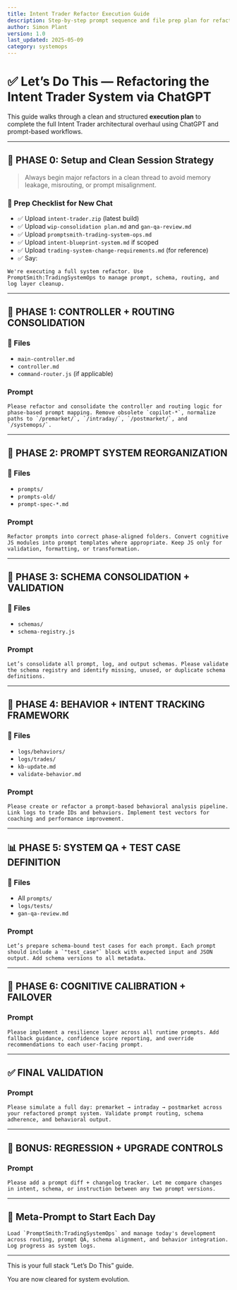 ```yaml
---
title: Intent Trader Refactor Execution Guide
description: Step-by-step prompt sequence and file prep plan for refactoring the Intent Trader system in a clean ChatGPT session
author: Simon Plant
version: 1.0
last_updated: 2025-05-09
category: systemops
---
```


# ✅ Let’s Do This — Refactoring the Intent Trader System via ChatGPT

This guide walks through a clean and structured **execution plan** to complete the full Intent Trader architectural overhaul using ChatGPT and prompt-based workflows.

---

## 🧭 PHASE 0: Setup and Clean Session Strategy

> Always begin major refactors in a clean thread to avoid memory leakage, misrouting, or prompt misalignment.

### 🧼 Prep Checklist for New Chat
- ✅ Upload `intent-trader.zip` (latest build)
- ✅ Upload `wip-consolidation plan.md` and `gan-qa-review.md`
- ✅ Upload `promptsmith-trading-system-ops.md`
- ✅ Upload `intent-blueprint-system.md` if scoped
- ✅ Upload `trading-system-change-requirements.md` (for reference)
- ✅ Say:
```plaintext
We're executing a full system refactor. Use PromptSmith:TradingSystemOps to manage prompt, schema, routing, and log layer cleanup.
```

---

## 🧩 PHASE 1: CONTROLLER + ROUTING CONSOLIDATION

### 📂 Files
- `main-controller.md`
- `controller.md`
- `command-router.js` (if applicable)

### Prompt
```plaintext
Please refactor and consolidate the controller and routing logic for phase-based prompt mapping. Remove obsolete `copilot-*`, normalize paths to `/premarket/`, `/intraday/`, `/postmarket/`, and `/systemops/`.
```

---

## 🧠 PHASE 2: PROMPT SYSTEM REORGANIZATION

### 📂 Files
- `prompts/`
- `prompts-old/`
- `prompt-spec-*.md`

### Prompt
```plaintext
Refactor prompts into correct phase-aligned folders. Convert cognitive JS modules into prompt templates where appropriate. Keep JS only for validation, formatting, or transformation.
```

---

## 📐 PHASE 3: SCHEMA CONSOLIDATION + VALIDATION

### 📂 Files
- `schemas/`
- `schema-registry.js`

### Prompt
```plaintext
Let’s consolidate all prompt, log, and output schemas. Please validate the schema registry and identify missing, unused, or duplicate schema definitions.
```

---

## 🧬 PHASE 4: BEHAVIOR + INTENT TRACKING FRAMEWORK

### 📂 Files
- `logs/behaviors/`
- `logs/trades/`
- `kb-update.md`
- `validate-behavior.md`

### Prompt
```plaintext
Please create or refactor a prompt-based behavioral analysis pipeline. Link logs to trade IDs and behaviors. Implement test vectors for coaching and performance improvement.
```

---

## 📊 PHASE 5: SYSTEM QA + TEST CASE DEFINITION

### 📂 Files
- All `prompts/`
- `logs/tests/`
- `gan-qa-review.md`

### Prompt
```plaintext
Let’s prepare schema-bound test cases for each prompt. Each prompt should include a `"test_case"` block with expected input and JSON output. Add schema versions to all metadata.
```

---

## 🧠 PHASE 6: COGNITIVE CALIBRATION + FAILOVER

### Prompt
```plaintext
Please implement a resilience layer across all runtime prompts. Add fallback guidance, confidence score reporting, and override recommendations to each user-facing prompt.
```

---

## ✅ FINAL VALIDATION

### Prompt
```plaintext
Please simulate a full day: premarket → intraday → postmarket across your refactored prompt system. Validate prompt routing, schema adherence, and behavioral output.
```

---

## 🔁 BONUS: REGRESSION + UPGRADE CONTROLS

### Prompt
```plaintext
Please add a prompt diff + changelog tracker. Let me compare changes in intent, schema, or instruction between any two prompt versions.
```

---

## 🔐 Meta-Prompt to Start Each Day

```plaintext
Load `PromptSmith:TradingSystemOps` and manage today's development across routing, prompt QA, schema alignment, and behavior integration. Log progress as system logs.
```

---

This is your full stack “Let’s Do This” guide.

You are now cleared for system evolution.
